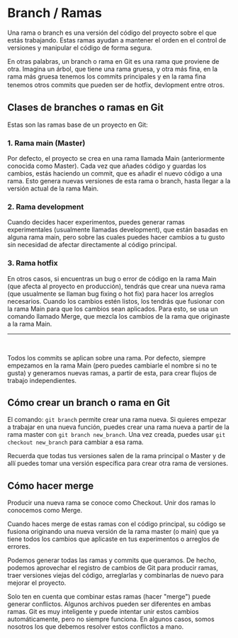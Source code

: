 # Branch / Ramas

Una rama o branch es una versión del código del proyecto sobre el que estás trabajando. Estas ramas ayudan a mantener el orden en el control de versiones y manipular el código de forma segura.

En otras palabras, un branch o rama en Git es una rama que proviene de otra. Imagina un árbol, que tiene una rama gruesa, y otra más fina, en la rama más gruesa tenemos los commits principales y en la rama fina tenemos otros commits que pueden ser de hotfix, devlopment entre otros.ㅤ

## Clases de branches o ramas en Git
Estas son las ramas base de un proyecto en Git:
### 1. Rama main (Master)
Por defecto, el proyecto se crea en una rama llamada Main (anteriormente conocida como Master). Cada vez que añades código y guardas los cambios, estás haciendo un commit, que es añadir el nuevo código a una rama. Esto genera nuevas versiones de esta rama o branch, hasta llegar a la versión actual de la rama Main.

### 2. Rama development
Cuando decides hacer experimentos, puedes generar ramas experimentales (usualmente llamadas development), que están basadas en alguna rama main, pero sobre las cuales puedes hacer cambios a tu gusto sin necesidad de afectar directamente al código principal.

### 3. Rama hotfix
En otros casos, si encuentras un bug o error de código en la rama Main (que afecta al proyecto en producción), tendrás que crear una nueva rama (que usualmente se llaman bug fixing o hot fix) para hacer los arreglos necesarios. Cuando los cambios estén listos, los tendrás que fusionar con la rama Main para que los cambios sean aplicados. Para esto, se usa un comando llamado Merge, que mezcla los cambios de la rama que originaste a la rama Main.

---
 <br />

Todos los commits se aplican sobre una rama. Por defecto, siempre empezamos en la rama Main (pero puedes cambiarle el nombre si no te gusta) y generamos nuevas ramas, a partir de esta, para crear flujos de trabajo independientes.

## Cómo crear un branch o rama en Git
El comando: ```git branch``` permite crear una rama nueva. Si quieres empezar a trabajar en una nueva función, puedes crear una rama nueva a partir de la rama master con ```git branch new_branch```. Una vez creada, puedes usar ```git checkout new_branch``` para cambiar a esa rama.

Recuerda que todas tus versiones salen de la rama principal o Master y de allí puedes tomar una versión específica para crear otra rama de versiones.

## Cómo hacer merge
Producir una nueva rama se conoce como Checkout. Unir dos ramas lo conocemos como Merge.

Cuando haces merge de estas ramas con el código principal, su código se fusiona originando una nueva versión de la rama master (o main) que ya tiene todos los cambios que aplicaste en tus experimentos o arreglos de errores.

Podemos generar todas las ramas y commits que queramos. De hecho, podemos aprovechar el registro de cambios de Git para producir ramas, traer versiones viejas del código, arreglarlas y combinarlas de nuevo para mejorar el proyecto.

Solo ten en cuenta que combinar estas ramas (hacer "merge") puede generar conflictos. Algunos archivos pueden ser diferentes en ambas ramas. Git es muy inteligente y puede intentar unir estos cambios automáticamente, pero no siempre funciona. En algunos casos, somos nosotros los que debemos resolver estos conflictos a mano.
